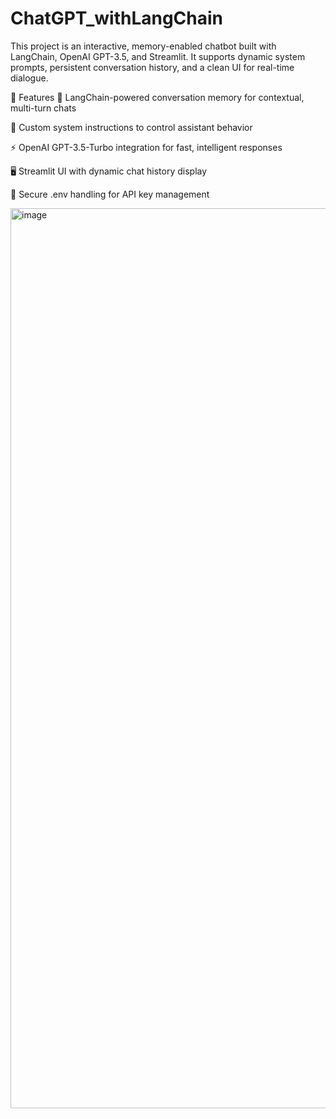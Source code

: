 # ChatGPT_withLangChain
This project is an interactive, memory-enabled chatbot built with LangChain, OpenAI GPT-3.5, and Streamlit. It supports dynamic system prompts, persistent conversation history, and a clean UI for real-time dialogue.

🚀 Features
🧠 LangChain-powered conversation memory for contextual, multi-turn chats

💬 Custom system instructions to control assistant behavior

⚡️ OpenAI GPT-3.5-Turbo integration for fast, intelligent responses

🖥️ Streamlit UI with dynamic chat history display

🔐 Secure .env handling for API key management

<img width="1440" alt="image" src="https://github.com/user-attachments/assets/e0e19fc9-b639-4dcd-a199-237370b27531" />

